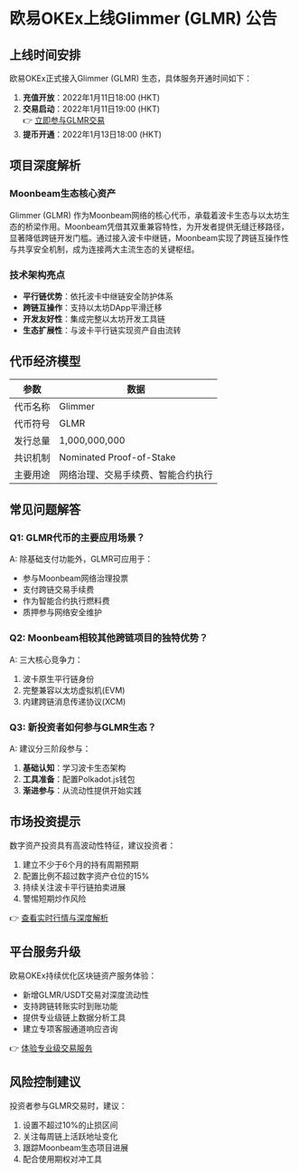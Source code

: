 # 欧易OKEx上线Glimmer (GLMR) 公告

## 上线时间安排
欧易OKEx正式接入Glimmer (GLMR) 生态，具体服务开通时间如下：

1. **充值开放**：2022年1月11日18:00 (HKT)  
2. **交易启动**：2022年1月11日19:00 (HKT)  
   👉 [立即参与GLMR交易](https://bit.ly/okx_welcome)  
3. **提币开通**：2022年1月13日18:00 (HKT)

## 项目深度解析
### Moonbeam生态核心资产
Glimmer (GLMR) 作为Moonbeam网络的核心代币，承载着波卡生态与以太坊生态的桥梁作用。Moonbeam凭借其双重兼容特性，为开发者提供无缝迁移路径，显著降低跨链开发门槛。通过接入波卡中继链，Moonbeam实现了跨链互操作性与共享安全机制，成为连接两大主流生态的关键枢纽。

### 技术架构亮点
- **平行链优势**：依托波卡中继链安全防护体系
- **跨链互操作**：支持以太坊DApp平滑迁移
- **开发友好性**：集成完整以太坊开发工具链
- **生态扩展性**：与波卡平行链实现资产自由流转

## 代币经济模型
| 参数        | 数据              |
|-------------|-------------------|
| 代币名称    | Glimmer           |
| 代币符号    | GLMR              |
| 发行总量    | 1,000,000,000     |
| 共识机制    | Nominated Proof-of-Stake |
| 主要用途    | 网络治理、交易手续费、智能合约执行 |

## 常见问题解答
### Q1: GLMR代币的主要应用场景？
A: 除基础支付功能外，GLMR可应用于：
- 参与Moonbeam网络治理投票
- 支付跨链交易手续费
- 作为智能合约执行燃料费
- 质押参与网络安全维护

### Q2: Moonbeam相较其他跨链项目的独特优势？
A: 三大核心竞争力：
1. 波卡原生平行链身份
2. 完整兼容以太坊虚拟机(EVM)
3. 内建跨链消息传递协议(XCM)

### Q3: 新投资者如何参与GLMR生态？
A: 建议分三阶段参与：
1. **基础认知**：学习波卡生态架构
2. **工具准备**：配置Polkadot.js钱包
3. **渐进参与**：从流动性提供开始实践

## 市场投资提示
数字资产投资具有高波动性特征，建议投资者：
1. 建立不少于6个月的持有周期预期
2. 配置比例不超过数字资产仓位的15%
3. 持续关注波卡平行链拍卖进展
4. 警惕短期炒作风险

👉 [查看实时行情与深度解析](https://bit.ly/okx_welcome)

## 平台服务升级
欧易OKEx持续优化区块链资产服务体验：
- 新增GLMR/USDT交易对深度流动性
- 支持跨链转账实时到账功能
- 提供专业级链上数据分析工具
- 建立专项客服通道响应咨询

👉 [体验专业级交易服务](https://bit.ly/okx_welcome)

## 风险控制建议
投资者参与GLMR交易时，建议：
1. 设置不超过10%的止损区间
2. 关注每周链上活跃地址变化
3. 跟踪Moonbeam生态项目进展
4. 配合使用期权对冲工具
